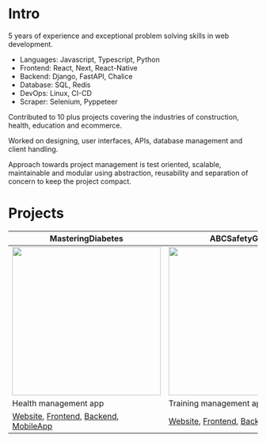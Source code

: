 # Intro
5 years of experience and exceptional problem solving skills in web development.

- Languages: Javascript, Typescript, Python
- Frontend: React, Next, React-Native
- Backend: Django, FastAPI, Chalice
- Database: SQL, Redis
- DevOps: Linux, CI-CD
- Scraper: Selenium, Pyppeteer

Contributed to 10 plus projects covering the industries of construction, health, education and ecommerce.

Worked on designing, user interfaces, APIs, database management and client handling.  

Approach towards project management is test oriented, scalable, maintainable and modular using abstraction, reusability and separation of concern to keep the project compact.

# Projects

| MasteringDiabetes | ABCSafetyGroup | AtomicGrowth |
|-----------|-----------|-----------|
| <img src="https://github.com/user-attachments/assets/ef734e95-5ca6-4ecc-a26c-9a18117f0c70" width="300" height="300"/> | <img src="https://github.com/user-attachments/assets/209ff49c-5541-4e94-bf26-7359054d0658" width="300" height="300"/> | <img src="https://github.com/user-attachments/assets/555feee2-fbcb-42a8-ad03-37c737adc86e" width="300" height="300"/> |
| Health management app | Training management app | Amazon seller central management app |
| [Website](https://www.masteringdiabetes.org/), [Frontend](https://github.com/rahu7v3rma/md-coach-dashboard), [Backend](https://github.com/rahu7v3rma/md-backend), [MobileApp](https://github.com/rahu7v3rma/md-app) | [Website](https://www.abcsafetygroup.com), [Frontend](https://github.com/rahu7v3rma/abc-safety-group-web), [Backend](https://github.com/rahu7v3rma/abc-safety-group-api), [Database](https://github.com/rahu7v3rma/abc-safety-group-database) | [Website](https://www.atomic-growth.com), [Frontend](https://github.com/rahu7v3rma/atomic-frontend), [Backend](https://github.com/rahu7v3rma/atomic-backend)
